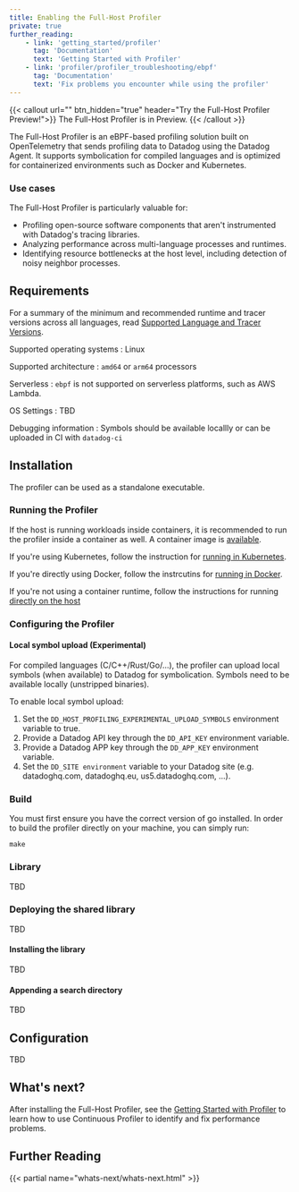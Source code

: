 ```yaml
---
title: Enabling the Full-Host Profiler
private: true
further_reading:
    - link: 'getting_started/profiler'
      tag: 'Documentation'
      text: 'Getting Started with Profiler'
    - link: 'profiler/profiler_troubleshooting/ebpf'
      tag: 'Documentation'
      text: 'Fix problems you encounter while using the profiler'
---
```


{{< callout url="" btn_hidden="true" header="Try the Full-Host Profiler Preview!">}}
The Full-Host Profiler is in Preview.
{{< /callout >}}

The Full-Host Profiler is an eBPF-based profiling solution built on OpenTelemetry that sends profiling data to Datadog using the Datadog Agent. It supports symbolication for compiled languages and is optimized for containerized environments such as Docker and Kubernetes.

### Use cases

The Full-Host Profiler is particularly valuable for:

- Profiling open-source software components that aren't instrumented with Datadog's tracing libraries.
- Analyzing performance across multi-language processes and runtimes.
- Identifying resource bottlenecks at the host level, including detection of noisy neighbor processes.


## Requirements

For a summary of the minimum and recommended runtime and tracer versions across all languages, read [Supported Language and Tracer Versions][7].

Supported operating systems
: Linux

Supported architecture
: `amd64` or `arm64` processors

Serverless
: `ebpf` is not supported on serverless platforms, such as AWS Lambda.

OS Settings
: TBD

Debugging information
: Symbols should be available locallly or can be  uploaded in CI with `datadog-ci` 

## Installation

The profiler can be used as a standalone executable.

### Running the Profiler
If the host is running workloads inside containers, it is recommended to run the profiler inside a container as well. A container image is [available][5].

If you're using Kubernetes, follow the instruction for [running in Kubernetes][8].

If you're directly using Docker, follow the instrcutins for [running in Docker][9].

If you're not using a container runtime, follow the instructions for running [directly on the host][10]

### Configuring the Profiler
#### Local symbol upload (Experimental)
For compiled languages (C/C++/Rust/Go/...), the profiler can upload local symbols (when available) to Datadog for symbolication. Symbols need to be available locally (unstripped binaries).

To enable local symbol upload:

1. Set the `DD_HOST_PROFILING_EXPERIMENTAL_UPLOAD_SYMBOLS` environment variable to true.
2. Provide a Datadog API key through the `DD_API_KEY` environment variable.
3. Provide a Datadog APP key through the `DD_APP_KEY` environment variable.
4. Set the `DD_SITE environment` variable to your Datadog site (e.g. datadoghq.com, datadoghq.eu, us5.datadoghq.com, ...).

### Build
You must first ensure you have the correct version of go installed. In order to build the profiler directly on your machine, you can simply run:

   ```shell
   make
   ```

### Library
TBD

### Deploying the shared library

TBD

#### Installing the library

TBD
#### Appending a search directory

TBD

## Configuration

TBD

## What's next?

After installing the Full-Host Profiler, see the [Getting Started with Profiler][6] to learn how to use Continuous Profiler to identify and fix performance problems.

## Further Reading

{{< partial name="whats-next/whats-next.html" >}}

[2]: shttps://github.com/DataDog/dd-otel-host-profiler/releases/
[3]: https://app.datadoghq.com/profiling
[4]: /getting_started/tagging/unified_service_tagging
[5]: https://github.com/DataDog/dd-otel-host-profiler/pkgs/container/dd-otel-host-profiler/.
[6]: /getting_started/profiler/
[7]: /profiler/enabling/supported_versions/
[8]: https://github.com/DataDog/dd-otel-host-profiler/blob/main/doc/running-in-kubernetes.md
[9]: https://github.com/DataDog/dd-otel-host-profiler/blob/main/doc/running-in-docker.md
[10]: https://github.com/DataDog/dd-otel-host-profiler/blob/main/doc/running-on-host.md
